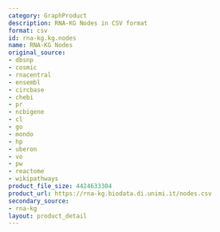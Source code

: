 ```yaml
---
category: GraphProduct
description: RNA-KG Nodes in CSV format
format: csv
id: rna-kg.kg.nodes
name: RNA-KG Nodes
original_source:
- dbsnp
- cosmic
- rnacentral
- ensembl
- circbase
- chebi
- pr
- ncbigene
- cl
- go
- mondo
- hp
- uberon
- vo
- pw
- reactome
- wikipathways
product_file_size: 4424633304
product_url: https://rna-kg.biodata.di.unimi.it/nodes.csv
secondary_source:
- rna-kg
layout: product_detail
---
```

